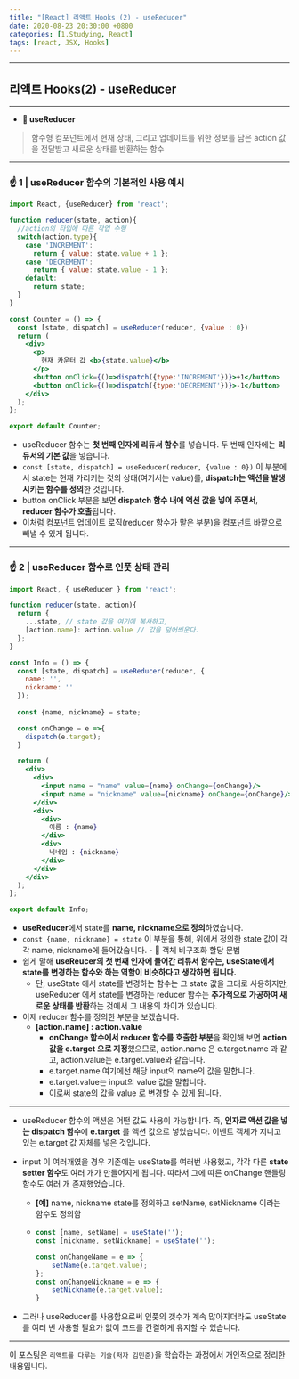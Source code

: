 ```yaml
---
title: "[React] 리액트 Hooks (2) - useReducer"
date: 2020-08-23 20:30:00 +0800
categories: [1.Studying, React]
tags: [react, JSX, Hooks]
---
```


------



##  **리액트 Hooks(2) - useReducer**

------

* **🚩 useReducer**

> 함수형 컴포넌트에서 현재 상태, 그리고 업데이트를 위한 정보를 담은 action 값을 전달받고 새로운 상태를 반환하는 함수

------



### **☝ 1 | useReducer 함수의 기본적인 사용 예시**

```jsx
import React, {useReducer} from 'react';

function reducer(state, action){
  //action의 타입에 따른 작업 수행
  switch(action.type){
    case 'INCREMENT':
      return { value: state.value + 1 };
    case 'DECREMENT':
      return { value: state.value - 1 };
    default:
      return state;
  }
}

const Counter = () => {
  const [state, dispatch] = useReducer(reducer, {value : 0})
  return (
    <div>
      <p>
        현재 카운터 값 <b>{state.value}</b>
      </p>
      <button onClick={()=>dispatch({type:'INCREMENT'})}>+1</button>
      <button onClick={()=>dispatch({type:'DECREMENT'})}>-1</button>
    </div>
  );
};

export default Counter;
```

* useReducer 함수는 **첫 번째 인자에 리듀서 함수**를 넣습니다. 두 번째 인자에는 **리듀서의 기본 값**을 넣습니다.
* `const [state, dispatch] = useReducer(reducer, {value : 0})` 이 부분에서 state는 현재 가리키는 것의 상태(여기서는 value)를, **dispatch는 액션을 발생시키는 함수를 정의**한 것입니다.
* button onClick 부분을 보면 **dispatch 함수 내에 액션 값을 넣어 주면서**, **reducer 함수가 호출**됩니다.
* 이처럼 컴포넌트 업데이트 로직(reducer 함수가 맡은 부분)을 컴포넌트 바깥으로 빼낼 수 있게 됩니다.



------

### **☝ 2 | useReducer 함수로 인풋 상태 관리**

```jsx
import React, { useReducer } from 'react';

function reducer(state, action){
  return {
    ...state, // state 값을 여기에 복사하고,
    [action.name]: action.value // 값을 덮어씌운다.
  };
}

const Info = () => {
  const [state, dispatch] = useReducer(reducer, {
    name: '',
    nickname: ''
  });
  
  const {name, nickname} = state;

  const onChange = e =>{
    dispatch(e.target);
  }

  return (
    <div>
      <div>
        <input name = "name" value={name} onChange={onChange}/>
        <input name = "nickname" value={nickname} onChange={onChange}/>
      </div>
      <div>
        <div>
          이름 : {name}
        </div>
        <div>
          닉네임 : {nickname}
        </div>
      </div>
    </div>
  );
};

export default Info;
```

* **useReducer**에서 state를 **name, nickname으로 정의**하였습니다.
* `const {name, nickname} = state` 이 부분을 통해, 위에서 정의한 state 값이 각각 name, nickname에 들어갔습니다. - 🎁 객체 비구조화 할당 문법
* 쉽게 말해 **useReucer의 첫 번째 인자에 들어간 리듀서 함수는, useState에서 state를 변경하는 함수와 하는 역할이 비슷하다고 생각하면 됩니다.**
  * 단, useState 에서 state를 변경하는 함수는 그 state 값을 그대로 사용하지만, useReducer 에서 state를 변경하는 reducer 함수는 **추가적으로 가공하여 새로운 상태를 반환**하는 것에서 그 내용의 차이가 있습니다.
* 이제 reducer 함수를 정의한 부분을 보겠습니다.
  * **[action.name] : action.value**
    * **onChange 함수에서 reducer 함수를 호출한 부분**을 확인해 보면 **action 값을 e.target 으로 지정**했으므로, action.name 은 e.target.name 과 같고, action.value는 e.target.value와 같습니다.
    * e.target.name 여기에선 해당 input의 name의 값을 말합니다.
    * e.target.value는 input의 value 값을 말합니다.
    * 이로써 state의 값을 value 로 변경할 수 있게 됩니다.

------



* useReducer 함수의 액션은 어떤 값도 사용이 가능합니다. 즉, **인자로 액션 값을 넣는 dispatch 함수**에 **e.target** 를 액션 값으로 넣었습니다. 이벤트 객체가 지니고 있는 e.target 값 자체를 넣은 것입니다.

* input 이 여러개였을 경우 기존에는 useState를 여러번 사용했고, 각각 다른 **state setter 함수**도 여러 개가 만들어지게 됩니다. 따라서 그에 따른 onChange 핸들링 함수도 여러 개 존재했었습니다.

  * **[예]** name, nickname state를 정의하고 setName, setNickname 이라는 함수도 정의함

  * ```jsx
    const [name, setName] = useState('');
    const [nickname, setNickname] = useState('');
    
    const onChangeName = e => {
        setName(e.target.value);
    };
    const onChangeNickname = e => {
        setNickname(e.target.value);
    }
    ```

* 그러나 useReducer를 사용함으로써 인풋의 갯수가 계속 많아지더라도 useState를 여러 번 사용할 필요가 없이 코드를 간결하게 유지할 수 있습니다.

------

이 포스팅은 `리액트를 다루는 기술(저자 김민준)`을 학습하는 과정에서 개인적으로 정리한 내용입니다.